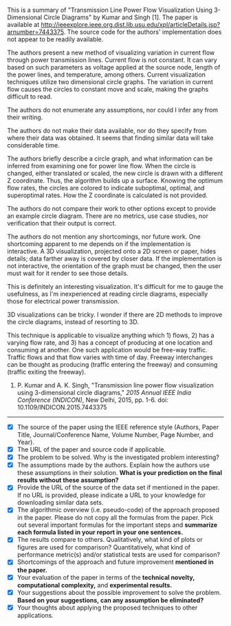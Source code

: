 This is a summary of "Transmission Line Power Flow Visualization Using 3-Dimensional Circle Diagrams" by Kumar and Singh [1]. The paper is available at http://ieeexplore.ieee.org.dist.lib.usu.edu/xpl/articleDetails.jsp?arnumber=7443375. The source code for the authors' implementation does not appear to be readily available.

The authors present a new method of visualizing variation in current flow through power transmission lines. Current flow is not constant. It can vary based on such parameters as voltage applied at the source node, length of the power lines, and temperature, among others. Current visualization techniques utilize two dimensional circle graphs. The variation in current flow causes the circles to constant move and scale, making the graphs difficult to read.

The authors do not enumerate any assumptions, nor could I infer any from their writing.

The authors do not make their data available, nor do they specify from where their data was obtained. It seems that finding similar data will take considerable time.

The authors briefly describe a circle graph, and what information can be inferred from examining one for power line flow. When the circle is changed, either translated or scaled, the new circle is drawn with a different Z coordinate. Thus, the algorithm builds up a surface. Knowing the optimum flow rates, the circles are colored to indicate suboptimal, optimal, and superoptimal rates. How the Z coordinate is calculated is not provided.

The authors do not compare their work to other options except to provide an example circle diagram. There are no metrics, use case studies, nor verification that their output is correct.

The authors do not mention any shortcomings, nor future work. One shortcoming apparent to me depends on if the implementation is interactive. A 3D visualization, projected onto a 2D screen or paper, hides details; data farther away is covered by closer data. If the implementation is not interactive, the orientation of the graph must be changed, then the user must wait for it render to see those details.

This is definitely an interesting visualization. It's difficult for me to gauge the usefulness, as I'm inexperienced at reading circle diagrams, especially those for electrical power transmission.

3D visualizations can be tricky. I wonder if there are 2D methods to improve the circle diagrams, instead of resorting to 3D.

This technique is applicable to visualize anything which 1) flows, 2) has a varying flow rate, and 3) has a concept of producing at one location and consuming at another. One such application would be free-way traffic. Traffic flows and that flow varies with time of day. Freeway interchanges can be thought as producing (traffic entering the freeway) and consuming (traffic exiting the freeway).

1. P. Kumar and A. K. Singh, "Transmission line power flow visualization using 3-dimensional circle diagrams," *2015 Annual IEEE India Conference (INDICON)*, New Delhi, 2015, pp. 1-6. doi: 10.1109/INDICON.2015.7443375

---

- [x] The source of the paper using the IEEE reference style (Authors, Paper Title, Journal/Conference Name, Volume Number, Page Number, and Year).
- [x] The URL of the paper and source code if applicable.
- [x] The problem to be solved. Why is the investigated problem interesting?
- [x] The assumptions made by the authors. Explain how the authors use these assumptions in their solution. **What is your prediction on the final results without these assumption?**
- [x] Provide the URL of the source of the data set if mentioned in the paper. If no URL is provided, please indicate a URL to your knowledge for downloading similar data sets.
- [x] The algorithmic overview (i.e. pseudo-code) of the approach proposed in the paper. Please do not copy all the formulas from the paper. Pick out several important formulas for the important steps and **summarize each formula listed in your report in your one sentences.**
- [x] The results compare to others. Qualitatively, what kind of plots or figures are used for comparison? Quantitatively, what kind of performance metric(s) and/or statistical tests are used for comparison?
- [x] Shortcomings of the approach and future improvement **mentioned in the paper.**
- [x] Your evaluation of the paper in terms of the **technical novelty, computational complexity,** and **experimental results.**
- [x] Your suggestions about the possible improvement to solve the problem. **Based on your suggestions, can any assumption be eliminated?**
- [x] Your thoughts about applying the proposed techniques to other applications.
